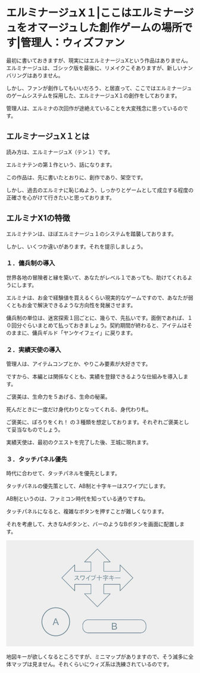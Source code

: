 

# エルミナージュX１|ここはエルミナージュをオマージュした創作ゲームの場所です|管理人：ウィズファン

最初に書いておきますが、現実にはエルミナージュXという作品はありません。エルミナージュは、ゴシック版を最後に、リメイクこそありますが、新しいナンバリングはありません。

しかし、ファンが創作してもいいだろう、と居直って、ここではエルミナージュのゲームシステムを採用した、エルミナージュX１の創作をしております。

管理人は、エルミナの次回作が途絶えていることを大変残念に思っているのです。

## エルミナージュX１とは

読み方は、エルミナージュX（テン１）です。

エルミナテンの第１作という、話になります。

この作品は、先に書いたとおりに、創作であり、架空です。

しかし、過去のエルミナに恥じぬよう、しっかりとゲームとして成立する程度の正確さを心がけて行きたいと思っております。

## エルミナX1の特徴

エルミナテンは、ほぼエルミナージュ１のシステムを踏襲しております。

しかし、いくつか違いがあります。それを提示しましょう。

### １．傭兵制の導入

世界各地の冒険者と縁を築いて、あなたがレベル１であっても、助けてくれるようにします。

エルミナは、お金で経験値を買えるくらい現実的なゲームですので、あなたが弱くともお金で解決できるような方向性を発展させます。

傭兵制の単位は、迷宮探索１回ごとに、幾らで、先払いです。面倒であれば、１０回分ぐらいまとめて払っておきましょう。契約期間が終わると、アイテムはそのままに、傭兵ギルド「ヤンケイフェイ」に戻ります。

### ２．実績天使の導入

管理人は、アイテムコンプとか、やりこみ要素が大好きです。

ですから、本編とは関係なくとも、実績を登録できるような仕組みを導入します。


ご褒美は、生命力を５あげる、生命の秘薬。

死んだときに一度だけ身代わりとなってくれる、身代わり札。

ご褒美に、ぽろりをくれ！
の３種類を想定しております。それぞれご褒美として妥当なものでしょう。

実績天使は、最初のクエストを完了した後、王城に現れます。

### ３．タッチパネル優先

時代に合わせて、タッチパネルを優先とします。

タッチパネルの優先策として、AB制と十字キーはスワイプにします。

AB制というのは、ファミコン時代を知っている通りですね。

タッチパネルになると、複雑なボタンを押すことが難しくなります。

それを考慮して、大きなAボタンと、バーのようなBボタンを画面に配置します。

![タッチパネルを想定してAB制とスワイプ十字キー](https://raw.githubusercontent.com/hashsan/i/main/20240521_164701.jpg)

地図キーが欲しくなるところですが、ミニマップがありますので、そう滅多に全体マップは見ません。それくらいにウィズ系は洗練されているのです。
